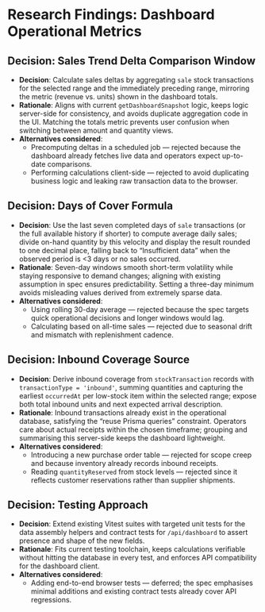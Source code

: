 # Research Findings: Dashboard Operational Metrics

## Decision: Sales Trend Delta Comparison Window
- **Decision**: Calculate sales deltas by aggregating `sale` stock transactions for the selected range and the immediately preceding range, mirroring the metric (revenue vs. units) shown in the dashboard totals.
- **Rationale**: Aligns with current `getDashboardSnapshot` logic, keeps logic server-side for consistency, and avoids duplicate aggregation code in the UI. Matching the totals metric prevents user confusion when switching between amount and quantity views.
- **Alternatives considered**:
  - Precomputing deltas in a scheduled job — rejected because the dashboard already fetches live data and operators expect up-to-date comparisons.
  - Performing calculations client-side — rejected to avoid duplicating business logic and leaking raw transaction data to the browser.

## Decision: Days of Cover Formula
- **Decision**: Use the last seven completed days of `sale` transactions (or the full available history if shorter) to compute average daily sales; divide on-hand quantity by this velocity and display the result rounded to one decimal place, falling back to “Insufficient data” when the observed period is <3 days or no sales occurred.
- **Rationale**: Seven-day windows smooth short-term volatility while staying responsive to demand changes; aligning with existing assumption in spec ensures predictability. Setting a three-day minimum avoids misleading values derived from extremely sparse data.
- **Alternatives considered**:
  - Using rolling 30-day average — rejected because the spec targets quick operational decisions and longer windows would lag.
  - Calculating based on all-time sales — rejected due to seasonal drift and mismatch with replenishment cadence.

## Decision: Inbound Coverage Source
- **Decision**: Derive inbound coverage from `stockTransaction` records with `transactionType = 'inbound'`, summing quantities and capturing the earliest `occurredAt` per low-stock item within the selected range; expose both total inbound units and next expected arrival description.
- **Rationale**: Inbound transactions already exist in the operational database, satisfying the “reuse Prisma queries” constraint. Operators care about actual receipts within the chosen timeframe; grouping and summarising this server-side keeps the dashboard lightweight.
- **Alternatives considered**:
  - Introducing a new purchase order table — rejected for scope creep and because inventory already records inbound receipts.
  - Reading `quantityReserved` from stock levels — rejected since it reflects customer reservations rather than supplier shipments.

## Decision: Testing Approach
- **Decision**: Extend existing Vitest suites with targeted unit tests for the data assembly helpers and contract tests for `/api/dashboard` to assert presence and shape of the new fields.
- **Rationale**: Fits current testing toolchain, keeps calculations verifiable without hitting the database in every test, and enforces API compatibility for the dashboard client.
- **Alternatives considered**:
  - Adding end-to-end browser tests — deferred; the spec emphasises minimal additions and existing contract tests already cover API regressions.
